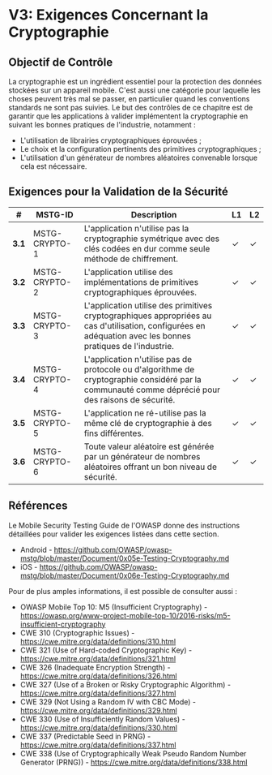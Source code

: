 # V3: Exigences Concernant la Cryptographie

## Objectif de Contrôle

La cryptographie est un ingrédient essentiel pour la protection des données stockées sur un appareil mobile. C'est aussi une catégorie pour laquelle les choses peuvent très mal se passer, en particulier quand les conventions standards ne sont pas suivies. Le but des contrôles de ce chapitre est de garantir que les applications à valider implémentent la cryptographie en suivant les bonnes pratiques de l'industrie, notamment :

- L'utilisation de librairies cryptographiques éprouvées ;
- Le choix et la configuration pertinents des primitives cryptographiques ;
- L'utilisation d'un générateur de nombres aléatoires convenable lorsque cela est nécessaire.

## Exigences pour la Validation de la Sécurité

| # | MSTG-ID | Description | L1 | L2 |
| -- | ---------- | ---------------------- | - | - |
| **3.1** | MSTG-CRYPTO-1 | L'application n'utilise pas la cryptographie symétrique avec des clés codées en dur comme seule méthode de chiffrement.| ✓ | ✓ |
| **3.2** | MSTG-CRYPTO-2 | L'application utilise des implémentations de primitives cryptographiques éprouvées. | ✓ | ✓ |
| **3.3** | MSTG-CRYPTO-3 | L'application utilise des primitives cryptographiques appropriées au cas d'utilisation, configurées en adéquation avec les bonnes pratiques de l'industrie. | ✓ | ✓ |
| **3.4** | MSTG-CRYPTO-4 | L'application n'utilise pas de protocole ou d'algorithme de cryptographie considéré par la communauté comme déprécié pour des raisons de sécurité. | ✓ | ✓ |
| **3.5** | MSTG-CRYPTO-5 | L'application ne ré-utilise pas la même clé de cryptographie à des fins différentes. | ✓ | ✓ |
| **3.6** | MSTG-CRYPTO-6 | Toute valeur aléatoire est générée par un générateur de nombres aléatoires offrant un bon niveau de sécurité. | ✓ | ✓ |

## Références

Le Mobile Security Testing Guide de l'OWASP donne des instructions détaillées pour valider les exigences listées dans cette section.

- Android - <https://github.com/OWASP/owasp-mstg/blob/master/Document/0x05e-Testing-Cryptography.md>
- iOS - <https://github.com/OWASP/owasp-mstg/blob/master/Document/0x06e-Testing-Cryptography.md>

Pour de plus amples informations, il est possible de consulter aussi :

- OWASP Mobile Top 10: M5 (Insufficient Cryptography) - <https://owasp.org/www-project-mobile-top-10/2016-risks/m5-insufficient-cryptography>
- CWE 310 (Cryptographic Issues) - <https://cwe.mitre.org/data/definitions/310.html>
- CWE 321 (Use of Hard-coded Cryptographic Key) - <https://cwe.mitre.org/data/definitions/321.html>
- CWE 326 (Inadequate Encryption Strength) - <https://cwe.mitre.org/data/definitions/326.html>
- CWE 327 (Use of a Broken or Risky Cryptographic Algorithm) - <https://cwe.mitre.org/data/definitions/327.html>
- CWE 329 (Not Using a Random IV with CBC Mode) - <https://cwe.mitre.org/data/definitions/329.html>
- CWE 330 (Use of Insufficiently Random Values) - <https://cwe.mitre.org/data/definitions/330.html>
- CWE 337 (Predictable Seed in PRNG) - <https://cwe.mitre.org/data/definitions/337.html>
- CWE 338 (Use of Cryptographically Weak Pseudo Random Number Generator (PRNG)) - <https://cwe.mitre.org/data/definitions/338.html>
